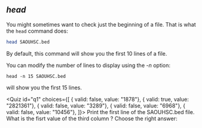 <script>
import Quiz from "components/Quiz.svelte";
</script>

## *head*

You might sometimes want to check just the beginning of a file.
That is what the `head` command does:

```bash
head SAOUHSC.bed
```

By default, this command will show you the first 10 lines of a file. 

You can modify the number of lines to display using the _-n_ option:

```
head -n 15 SAOUHSC.bed
``` 

will show you the first 15 lines.

<Quiz id="q1" choices={[
  { valid: false, value: "1878"},
	{ valid: true, value: "2821361"},
	{ valid: false, value: "3289"},
  { valid: false, value: "6968"},
	{ valid: false, value: "10456"},
]}>
	<span slot="prompt">
		Print the first line of the SAOUHSC.bed file. What is the fisrt value of the third column ? Choose the right answer: 
	</span>
</Quiz>
